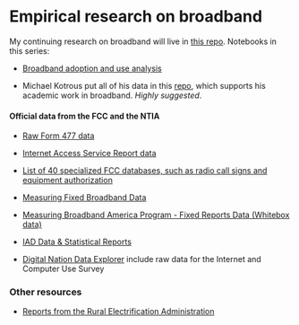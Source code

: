 # Empirical research on broadband

My continuing research on broadband will live in [this repo](https://github.com/willrinehart). Notebooks in this series:

* [Broadband adoption and use analysis](https://github.com/willrinehart/broadband/blob/main/simple_analysis.md) 

* Michael Kotrous put all of his data in this [repo](https://github.com/michaelkotrous/form477-panels/), which supports his academic work in broadband. *Highly suggested*.

#### Official data from the FCC and the NTIA

* [Raw Form 477 data](https://www.fcc.gov/general/broadband-deployment-data-fcc-form-477)

* [Internet Access Service Report data](https://www.fcc.gov/internet-access-services-reports)

* [List of 40 specialized FCC databases, such as radio call signs and equipment authorization](https://www.fcc.gov/licensing-databases/search-fcc-databases)

* [Measuring Fixed Broadband Data](https://www.fcc.gov/general/measuring-broadband-america) 

* [Measuring Broadband America Program - Fixed Reports Data (Whitebox data)](https://www.fcc.gov/reports-research/reports/measuring-broadband-america/measuring-broadband-america-program-fixed)

* [IAD Data & Statistical Reports](https://www.fcc.gov/economics-analytics/industry-analysis-division/iad-data-statistical-reports) 

* [Digital Nation Data Explorer](https://www.ntia.doc.gov/data/digital-nation-data-explorer) include raw data for the Internet and Computer Use Survey 

### Other resources

* [Reports from the Rural Electrification Administration](https://catalog.hathitrust.org/Record/003925987)
